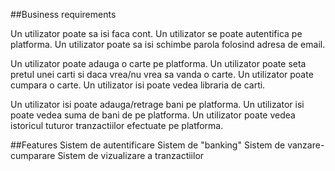 ##Business requirements 

Un utilizator poate sa isi faca cont.
Un utilizator se poate autentifica pe platforma.
Un utilizator poate sa isi schimbe parola folosind adresa de email.

Un utilizator poate adauga o carte pe platforma.
Un utilizator poate seta pretul unei carti si daca vrea/nu vrea sa vanda o carte.
Un utilizator poate cumpara o carte.
Un utilizator isi poate vedea libraria de carti.

Un utilizator isi poate adauga/retrage bani pe platforma.
Un utilizator isi poate vedea suma de bani de pe platforma.
Un utilizator poate vedea istoricul tuturor tranzactiilor efectuate pe platforma.

##Features
Sistem de autentificare
Sistem de "banking"
Sistem de vanzare-cumparare
Sistem de vizualizare a tranzactiilor


